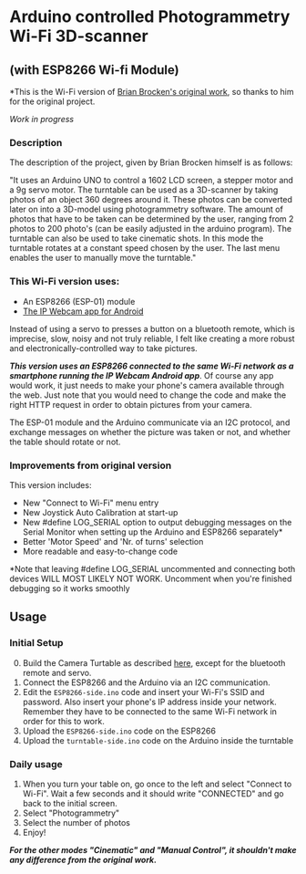 # Arduino controlled Photogrammetry Wi-Fi 3D-scanner
## (with ESP8266 Wi-fi Module)

*This is the Wi-Fi version of [Brian Brocken's original work](https://hackaday.io/project/168301-arduino-controlled-photogrammetry-3d-scanner), so thanks to him for the original project.

*Work in progress*


### Description

The description of the project, given by Brian Brocken himself is as follows:

"It uses an Arduino UNO to control a 1602 LCD screen, a stepper motor and a 9g servo motor. The turntable can be used as a 3D-scanner by taking photos of an object 360 degrees around it. These photos can be converted later on into a 3D-model using photogrammetry software. The amount of photos that have to be taken can be determined by the user, ranging from 2 photos to 200 photo's (can be easily adjusted in the arduino program). The turntable can also be used to take cinematic shots. In this mode the turntable rotates at a constant speed chosen by the user. The last menu enables the user to manually move the turntable."

### This Wi-Fi version uses:

- An ESP8266 (ESP-01) module
- [The IP Webcam app for Android](https://play.google.com/store/apps/details?id=com.pas.webcam&hl=en)

Instead of using a servo to presses a button on a bluetooth remote, which is imprecise, slow, noisy and not truly reliable, I felt like creating a more robust and electronically-controlled way to take pictures. 

***This version uses an ESP8266 connected to the same Wi-Fi network as a smartphone running the IP Webcam Android app***. Of course any app would work, it just needs to make your phone's camera available through the web. Just note that you would need to change the code and make the right HTTP request in order to obtain pictures from your camera.

The ESP-01 module and the Arduino communicate via an I2C protocol, and exchange messages on whether the picture was taken or not, and whether the table should rotate or not.

### Improvements from original version

This version includes:

- New "Connect to Wi-Fi" menu entry
- New Joystick Auto Calibration at start-up
- New #define LOG_SERIAL option to output debugging messages on the Serial Monitor when setting up the Arduino and ESP8266 separately*
- Better 'Motor Speed' and 'Nr. of turns' selection
- More readable and easy-to-change code

*Note that leaving #define LOG_SERIAL uncommented and connecting both devices WILL MOST LIKELY NOT WORK. Uncomment when you're finished debugging so it works smoothly


## Usage
### Initial Setup
0) Build the Camera Turtable as described [here](https://hackaday.io/project/168301-arduino-controlled-photogrammetry-3d-scanner), except for the bluetooth remote and servo.
1) Connect the ESP8266 and the Arduino via an I2C communication.
2) Edit the `ESP8266-side.ino` code and insert your Wi-Fi's SSID and password. Also insert your phone's IP address inside your network. Remember they have to be connected to the same Wi-Fi network in order for this to work.
3) Upload the `ESP8266-side.ino` code on the ESP8266
4) Upload the `turntable-side.ino` code on the Arduino inside the turntable

### Daily usage
1) When you turn your table on, go once to the left and select "Connect to Wi-Fi". Wait a few seconds and it should write "CONNECTED" and go back to the initial screen.
2) Select "Photogrammetry"
3) Select the number of photos
4) Enjoy!

***For the other modes "Cinematic" and "Manual Control", it shouldn't make any difference from the original work.***
